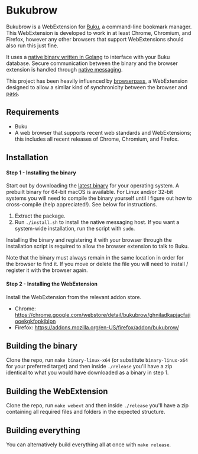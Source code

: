 Bukubrow
=======

Bukubrow is a WebExtension for [Buku](https://github.com/jarun/Buku), a command-line bookmark manager. This WebExtension is developed to work in at least Chrome, Chromium, and Firefox, however any other browsers that support WebExtensions should also run this just fine.

It uses a [native binary written in Golang](https://github.com/samhh/Bukubrow/blob/master/binary/bukubrow.go) to interface with your Buku database. Secure communication between the binary and the browser extension is handled through [native messaging](https://developer.chrome.com/extensions/nativeMessaging).

This project has been heavily influenced by [browserpass](https://github.com/dannyvankooten/browserpass), a WebExtension designed to allow a similar kind of synchronicity between the browser and [pass](https://www.passwordstore.org).

## Requirements

- Buku
- A web browser that supports recent web standards and WebExtensions; this includes all recent releases of Chrome, Chromium, and Firefox.

## Installation

#### Step 1 - Installing the binary

Start out by downloading the [latest binary](https://github.com/samhh/Bukubrow/releases) for your operating system. A prebuilt binary for 64-bit macOS is available. For Linux and/or 32-bit systems you will need to compile the binary yourself until I figure out how to cross-compile (help appreciated!). See below for instructions.

1. Extract the package.
2. Run `./install.sh` to install the native messaging host. If you want a system-wide installation, run the script with `sudo`.

Installing the binary and registering it with your browser through the installation script is required to allow the browser extension to talk to Buku.

Note that the binary must always remain in the same location in order for the browser to find it. If you move or delete the file you will need to install / register it with the browser again.

#### Step 2 - Installing the WebExtension

Install the WebExtension from the relevant addon store.

- Chrome: https://chrome.google.com/webstore/detail/bukubrow/ghniladkapjacfajiooekgkfopkjblpn
- Firefox: https://addons.mozilla.org/en-US/firefox/addon/bukubrow/

## Building the binary

Clone the repo, run `make binary-linux-x64` (or substitute `binary-linux-x64` for your preferred target) and then inside `./release` you'll have a zip identical to what you would have downloaded as a binary in step 1.

## Building the WebExtension

Clone the repo, run `make webext` and then inside `./release` you'll have a zip containing all required files and folders in the expected structure.

## Building everything

You can alternatively build everything all at once with `make release`.
